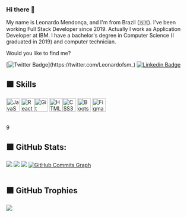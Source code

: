 ### Hi there 👋

My name is Leonardo Mendonça, and I'm from Brazil (🇧🇷). I've been working Full Stack Developer since 2019. Actually I work as Application Developer at IBM. I have a bachelor's degree in Computer Science (I graduated in 2019) and computer technician.

Would you like to find me?

[![Twitter Badge](https://img.shields.io/badge/-Twitter-1ca0f1?style=flat-square&labelColor=1ca0f1&logo=twitter&logoColor=white&link=https://twitter.com/Leonardofsm_)](https://twitter.com/Leonardofsm_)
[![Linkedin Badge](https://img.shields.io/badge/-LinkedIn-blue?style=flat-square&logo=Linkedin&logoColor=white&link=https://www.linkedin.com/in/leonardo-mendonça)](https://www.linkedin.com/in/leonardo-mendonça)

## ⬛️  Skills
<p align="left">
<a href="https://developer.mozilla.org/en-US/docs/Web/JavaScript" target="_blank" rel="noreferrer"><img src="https://raw.githubusercontent.com/danielcranney/readme-generator/main/public/icons/skills/javascript-colored.svg" width="36" height="36" alt="JavaScript" /></a> <a href="https://reactjs.org/" target="_blank" rel="noreferrer"><img src="https://raw.githubusercontent.com/danielcranney/readme-generator/main/public/icons/skills/react-colored.svg" width="36" height="36" alt="React" /></a><a href="https://git-scm.com/" target="_blank" rel="noreferrer"><img src="https://raw.githubusercontent.com/danielcranney/readme-generator/main/public/icons/skills/git-colored.svg" width="36" height="36" alt="Git" /></a>
<a href="https://developer.mozilla.org/en-US/docs/Glossary/HTML5" target="_blank" rel="noreferrer"><img src="https://raw.githubusercontent.com/danielcranney/readme-generator/main/public/icons/skills/html5-colored.svg" width="36" height="36" alt="HTML5" /></a><a href="https://www.w3.org/TR/CSS/#css" target="_blank" rel="noreferrer"><img src="https://raw.githubusercontent.com/danielcranney/readme-generator/main/public/icons/skills/css3-colored.svg" width="36" height="36" alt="CSS3" /></a>
<a href="https://getbootstrap.com/" target="_blank" rel="noreferrer"><img src="https://raw.githubusercontent.com/danielcranney/readme-generator/main/public/icons/skills/bootstrap-colored.svg" width="36" height="36" alt="Bootstrap" /></a>
<a href="https://www.figma.com/" target="_blank" rel="noreferrer"><img src="https://raw.githubusercontent.com/danielcranney/readme-generator/main/public/icons/skills/figma-colored.svg" width="36" height="36" alt="Figma" /></a>
</p><br>
9

## ⬛️ GitHub Stats:
![](https://github-readme-stats.vercel.app/api?username=Leonardofsm&theme=radical&hide_border=true&include_all_commits=false&count_private=true) ![](https://github-readme-streak-stats.herokuapp.com/?user=lyssacavalcanti&theme=radical&hide_border=true) ![](https://github-readme-stats.vercel.app/api/top-langs/?username=lyssacavalcanti&theme=radical&hide_border=true&include_all_commits=false&count_private=true&layout=compact)
<a href="http://www.github.com/lyssacavalcanti"><img src="https://github-readme-activity-graph.cyclic.app/graph?username=lyssacavalcanti&bg_color=1c1917&color=ffffff&line=0cd0cd&point=ffffff&area_color=1c1917&area=true&hide_border=true&custom_title=GitHub%20Commits%20Graph" alt="GitHub Commits Graph" /></a><br><br>

## ⬛️ GitHub Trophies
![](https://github-profile-trophy.vercel.app/?username=Leonardofsm&theme=discord&no-frame=false&no-bg=true&margin-w=4)
<br><br>


<!--
**Leonardofsm/leonardofsm** is a ✨ _special_ ✨ repository because its `README.md` (this file) appears on your GitHub profile.

Here are some ideas to get you started:

- 🔭 I’m currently working on ...
- 🌱 I’m currently learning ...
- 👯 I’m looking to collaborate on ...
- 🤔 I’m looking for help with ...
- 💬 Ask me about ...
- 📫 How to reach me: ...
- 😄 Pronouns: ...
- ⚡ Fun fact: ...
-->

